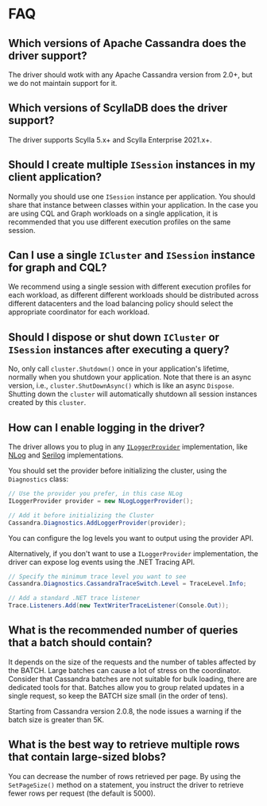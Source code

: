 # FAQ

## Which versions of Apache Cassandra does the driver support?

The driver should wotk with any Apache Cassandra version from 2.0+, but we do not maintain support for it.

## Which versions of ScyllaDB does the driver support?

The driver supports Scylla 5.x+ and Scylla Enterprise 2021.x+.

## Should I create multiple `ISession` instances in my client application?

Normally you should use one `ISession` instance per application. You should share that instance between classes within your application. In the case you are using CQL and Graph workloads on a single application, it is recommended that you use different execution profiles on the same session.

## Can I use a single `ICluster` and `ISession` instance for graph and CQL?

We recommend using a single session with different execution profiles for each workload, as different different workloads should be distributed across different datacenters and the load balancing policy should select the appropriate coordinator for each workload.

## Should I dispose or shut down `ICluster` or `ISession` instances after executing a query?

No, only call `cluster.Shutdown()` once in your application's lifetime, normally when you shutdown your application. Note that there is an async version, i.e., `cluster.ShutDownAsync()` which is like an async `Dispose`. Shutting down the `cluster` will automatically shutdown all session instances created by this `cluster`.

## How can I enable logging in the driver?

The driver allows you to plug in any [`ILoggerProvider`][logging-api] implementation, like [NLog][nlog] and
[Serilog][serilog] implementations.

You should set the provider before initializing the cluster, using the `Diagnostics` class:

```csharp
// Use the provider you prefer, in this case NLog
ILoggerProvider provider = new NLogLoggerProvider();

// Add it before initializing the Cluster
Cassandra.Diagnostics.AddLoggerProvider(provider);
```

You can configure the log levels you want to output using the provider API.

Alternatively, if you don't want to use a `ILoggerProvider` implementation, the driver can expose log events using
the .NET Tracing API.

```csharp
// Specify the minimum trace level you want to see
Cassandra.Diagnostics.CassandraTraceSwitch.Level = TraceLevel.Info;

// Add a standard .NET trace listener
Trace.Listeners.Add(new TextWriterTraceListener(Console.Out));
```

## What is the recommended number of queries that a batch should contain?

It depends on the size of the requests and the number of tables affected by the BATCH. Large batches can
cause a lot of stress on the coordinator. Consider that Cassandra batches are not suitable for bulk loading, there
are dedicated tools for that. Batches allow you to group related updates in a single request, so keep the BATCH size
small (in the order of tens).

Starting from Cassandra version 2.0.8, the node issues a warning if the batch size is greater than 5K.

## What is the best way to retrieve multiple rows that contain large-sized blobs?

You can decrease the number of rows retrieved per page. By using the `SetPageSize()` method on a statement, you
instruct the driver to retrieve fewer rows per request (the default is 5000).

[logging-api]: https://github.com/aspnet/Logging
[nlog]: https://github.com/NLog/NLog.Extensions.Logging
[serilog]: https://github.com/serilog/serilog-extensions-logging
